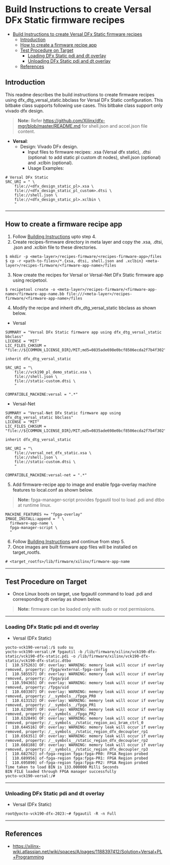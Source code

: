 # Build Instructions to create Versal DFx Static firmware recipes

- [Build Instructions to create Versal DFx Static firmware recipes](#build-instructions-to-create-versal-dfx-static-firmware-recipes)
  - [Introduction](#introduction)
  - [How to create a firmware recipe app](#how-to-create-a-firmware-recipe-app)
  - [Test Procedure on Target](#test-procedure-on-target)
    - [Loading DFx Static pdi and dt overlay](#loading-dfx-static-pdi-and-dt-overlay)
    - [Unloading DFx Static pdi and dt overlay](#unloading-dfx-static-pdi-and-dt-overlay)
  - [References](#references)

## Introduction
This readme describes the build instructions to create firmware recipes using
dfx_dtg_versal_static.bbclass for Versal DFx Static configuration. This bitbake
class supports following use cases. This bitbake class support only vivado dfx
design.

> **Note:** Refer https://github.com/Xilinx/dfx-mgr/blob/master/README.md for
> shell.json and accel.json file content.

* **Versal**:
  * Design: Vivado DFx design.
    * Input files to firmware recipes: .xsa (Versal dfx static),
      .dtsi (optional: to add static pl custom dt nodes), shell.json (optional)
      and .xclbin (optional).
    * Usage Examples:
```
# Versal DFx Static
SRC_URI = " \
    file://<dfx_design_static_pl>.xsa \
    file://<dfx_design_static_pl_custom>.dtsi \
    file://shell.json \
    file://<dfx_design_static_pl>.xclbin \
    "
```
---

## How to create a firmware recipe app

1. Follow [Building Instructions](https://github.com/Xilinx/meta-xilinx/blob/master/README.building.md) upto step 4.
2. Create recipes-firmware directory in meta layer and copy the .xsa, .dtsi,
   .json and .xclbin file to these directories.
```
$ mkdir -p <meta-layer>/recipes-firmware/<recipes-firmware-app>/files
$ cp -r <path-to-files>/*.{xsa, dtsi, shell.json and .xclbin} <meta-layer>/recipes-firmware/<firmware-app-name>/files
```
3. Now create the recipes for Versal or Versal-Net DFx Static firmware app using recipetool.
```
$ recipetool create -o <meta-layer>/recipes-firmware/<firmware-app-name>/firmware-app-name.bb file:///<meta-layer>/recipes-firmware/<firmware-app-name>/files
```
4. Modify the recipe and inherit dfx_dtg_versal_static bbclass as shown below.

* Versal
```
SUMMARY = "Versal DFx Static firmware app using dfx_dtg_versal_static bbclass"
LICENSE = "MIT"
LIC_FILES_CHKSUM = "file://${COMMON_LICENSE_DIR}/MIT;md5=0835ade698e0bcf8506ecda2f7b4f302"

inherit dfx_dtg_versal_static

SRC_URI = "\
    file://vck190_pl_demo_static.xsa \
    file://shell.json \
    file://static-custom.dtsi \
    "

COMPATIBLE_MACHINE:versal = ".*"
```

* Versal-Net
```
SUMMARY = "Versal-Net DFx Static firmware app using dfx_dtg_versal_static bbclass"
LICENSE = "MIT"
LIC_FILES_CHKSUM = "file://${COMMON_LICENSE_DIR}/MIT;md5=0835ade698e0bcf8506ecda2f7b4f302"

inherit dfx_dtg_versal_static

SRC_URI = "\
    file://versal_net_dfx_static.xsa \
    file://shell.json \
    file://static-custom.dtsi \
    "

COMPATIBLE_MACHINE:versal-net = ".*"
```

5. Add firmware-recipe app to image and enable fpga-overlay machine features to
   local.conf as shown below.
> **Note:** fpga-manager-script provides fpgautil tool to load .pdi and dtbo
> at runtime linux.
```
MACHINE_FEATURES += "fpga-overlay"
IMAGE_INSTALL:append = " \
  firmware-app-name \
  fpga-manager-script \
  "
```
6. Follow [Building Instructions](https://github.com/Xilinx/meta-xilinx/blob/master/README.building.md) and continue from step 5.
7. Once images are built firmware app files will be installed on target_rootfs.
```
# <target_rootfs>/lib/firmware/xilinx/firmware-app-name
```
---

## Test Procedure on Target
* Once Linux boots on target, use fpgautil command to load .pdi and
  corresponding dt overlay as shown below.
> **Note:** firmware can be loaded only with sudo or root permissions.
---

### Loading DFx Static pdi and dt overlay

* Versal (DFx Static)
```
yocto-vck190-versal:/$ sudo su
yocto-vck190-versal:/# fpgautil -b /lib/firmware/xilinx/vck190-dfx-static/vck190-dfx-static.pdi -o /lib/firmware/xilinx/vck190-dfx-static/vck190-dfx-static.dtbo
[  110.575263] OF: overlay: WARNING: memory leak will occur if overlay removed, property: /fpga/external-fpga-config
[  110.585557] OF: overlay: WARNING: memory leak will occur if overlay removed, property: /fpga/pid
[  110.594365] OF: overlay: WARNING: memory leak will occur if overlay removed, property: /fpga/uid
[  110.603307] OF: overlay: WARNING: memory leak will occur if overlay removed, property: /__symbols__/fpga_PR0
[  110.613152] OF: overlay: WARNING: memory leak will occur if overlay removed, property: /__symbols__/fpga_PR1
[  110.623007] OF: overlay: WARNING: memory leak will occur if overlay removed, property: /__symbols__/fpga_PR2
[  110.632849] OF: overlay: WARNING: memory leak will occur if overlay removed, property: /__symbols__/static_region_axi_bram_ctrl_0
[  110.644516] OF: overlay: WARNING: memory leak will occur if overlay removed, property: /__symbols__/static_region_dfx_decoupler_rp1
[  110.656351] OF: overlay: WARNING: memory leak will occur if overlay removed, property: /__symbols__/static_region_dfx_decoupler_rp2
[  110.668188] OF: overlay: WARNING: memory leak will occur if overlay removed, property: /__symbols__/static_region_dfx_decoupler_rp3
[  110.682762] of-fpga-region fpga:fpga-PR0: FPGA Region probed
[  110.689956] of-fpga-region fpga:fpga-PR1: FPGA Region probed
[  110.695890] of-fpga-region fpga:fpga-PR2: FPGA Region probed
Time taken to load BIN is 133.000000 Milli Seconds
BIN FILE loaded through FPGA manager successfully
yocto-vck190-versal:/#
```
---

### Unloading DFx Static pdi and dt overlay

* Versal (DFx Static)
```
root@yocto-vck190-dfx-2023:~# fpgautil -R -n Full
```
---

## References
* https://xilinx-wiki.atlassian.net/wiki/spaces/A/pages/1188397412/Solution+Versal+PL+Programming
